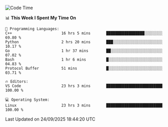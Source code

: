 
<!--START_SECTION:waka-->
![Code Time](http://img.shields.io/badge/Code%20Time-3%2C852%20hrs%2021%20mins-blue)

📊 **This Week I Spent My Time On** 

```text
💬 Programming Languages: 
C++                      16 hrs 5 mins       █████████████████░░░░░░░░   69.80 % 
Python                   2 hrs 20 mins       ███░░░░░░░░░░░░░░░░░░░░░░   10.17 % 
Go                       1 hr 37 mins        ██░░░░░░░░░░░░░░░░░░░░░░░   07.02 % 
Bash                     1 hr 6 mins         █░░░░░░░░░░░░░░░░░░░░░░░░   04.83 % 
Protocol Buffer          51 mins             █░░░░░░░░░░░░░░░░░░░░░░░░   03.71 % 

🔥 Editors: 
VS Code                  23 hrs 3 mins       █████████████████████████   100.00 % 

💻 Operating System: 
Linux                    23 hrs 3 mins       █████████████████████████   100.00 % 
```


 Last Updated on 24/09/2025 18:44:20 UTC
<!--END_SECTION:waka-->


